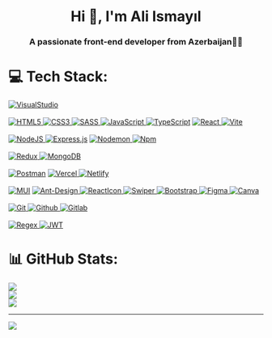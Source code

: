 <h1 align="center">Hi 👋, I'm Ali Ismayıl</h1>
<h3 align="center">A passionate front-end developer from Azerbaijan👨‍💻</h3>


# 💻 Tech Stack:
<a href="https://code.visualstudio.com/">![VisualStudio](https://img.shields.io/badge/visualstudio-%23007ACC.svg?style=for-the-badge&logo=visualstudio&logoColor=white) </a>
<br>
<br>
<a href="https://code.visualstudio.com/">![HTML5](https://img.shields.io/badge/html5-%23E34F26.svg?style=for-the-badge&logo=html5&logoColor=white) </a>
<a href="https://code.visualstudio.com/">![CSS3](https://img.shields.io/badge/css3-%231572B6.svg?style=for-the-badge&logo=css3&logoColor=white) </a>
<a href="https://sass-lang.com/">![SASS](https://img.shields.io/badge/SASS-hotpink.svg?style=for-the-badge&logo=SASS&logoColor=white) </a>
<a href="https://code.visualstudio.com/">![JavaScript](https://img.shields.io/badge/javascript-%23323330.svg?style=for-the-badge&logo=javascript&logoColor=%23F7DF1E) </a>
<a href="https://www.typescriptlang.org/">![TypeScript](https://img.shields.io/badge/typescript-%23007ACC.svg?style=for-the-badge&logo=typescript&logoColor=white)</a> 
<a href="https://react.dev/">![React](https://img.shields.io/badge/react-%2320232a.svg?style=for-the-badge&logo=react&logoColor=%2361DAFB) </a> 
<a href="https://vitejs.dev/">![Vite](https://img.shields.io/badge/vite-%23646CFF.svg?style=for-the-badge&logo=vite&logoColor=white) </a> 
<br>
<br>
<a href="https://nodejs.org/en">![NodeJS](https://img.shields.io/badge/node.js-6DA55F?style=for-the-badge&logo=node.js&logoColor=white) </a> 
<a href="https://expressjs.com/">![Express.js](https://img.shields.io/badge/express.js-%23404d59.svg?style=for-the-badge&logo=express&logoColor=%2361DAFB)</a> 
<a href="https://nodemon.io/">![Nodemon](https://img.shields.io/badge/NODEMON-%23323330.svg?style=for-the-badge&logo=nodemon&logoColor=%BBDEAD) </a> 
<a href="https://www.npmjs.com/">![Npm](https://img.shields.io/badge/npm-F80000?style=for-the-badge&logo=npm&logoColor=white) </a> 
<br>
<br>
<a href="https://redux-toolkit.js.org/">![Redux](https://img.shields.io/badge/redux-%23593d88.svg?style=for-the-badge&logo=redux&logoColor=white) </a> 
<a href="https://www.mongodb.com/">![MongoDB](https://img.shields.io/badge/MongoDB-%234ea94b.svg?style=for-the-badge&logo=mongodb&logoColor=white) </a> 
<br>
<br>
<a href="https://www.postman.com/">![Postman](https://img.shields.io/badge/Postman-FF6C37?style=for-the-badge&logo=postman&logoColor=white)</a> 
<a href="https://vercel.com/">![Vercel](https://img.shields.io/badge/vercel-%23000000.svg?style=for-the-badge&logo=vercel&logoColor=white) </a> 
<a href="https://www.netlify.com/">![Netlify](https://img.shields.io/badge/netlify-%23000000.svg?style=for-the-badge&logo=netlify&logoColor=#00C7B7) </a> 
<br>
<br>
<a href="https://mui.com/">![MUI](https://img.shields.io/badge/MUI-%230081CB.svg?style=for-the-badge&logo=mui&logoColor=white)</a> 
<a href="https://ant.design/">![Ant-Design](https://img.shields.io/badge/antDesign-%23323330.svg?style=for-the-badge&logo=ant-design&logoColor=%BBDEAD) </a> 
<a href="https://react-icons.github.io/react-icons/">![ReactIcon](https://img.shields.io/badge/reacticon-hotpink.svg?style=for-the-badge&logo=reacticon&logoColor=white) </a> 
<a href="https://swiperjs.com/">![Swiper](https://img.shields.io/badge/swiper-%23007ACC.svg?style=for-the-badge&logo=swiper&logoColor=white) </a> 
<a href="https://getbootstrap.com/">![Bootstrap](https://img.shields.io/badge/Bootstrap-%23593d88.svg?style=for-the-badge&logo=Bootstrap&logoColor=white) </a> 
<a href="https://www.figma.com/">![Figma](https://img.shields.io/badge/figma-%23F24E1E.svg?style=for-the-badge&logo=figma&logoColor=white) </a> 
<a href="https://www.canva.com/">![Canva](https://img.shields.io/badge/Canva-%2300C4CC.svg?style=for-the-badge&logo=Canva&logoColor=white) </a> 
<br>
<br>
<a href="https://git-scm.com/">![Git](https://img.shields.io/badge/git-%23F24E1E.svg?style=for-the-badge&logo=git&logoColor=white) </a> 
<a href="https://github.com/">![Github](https://img.shields.io/badge/github-%23000000.svg?style=for-the-badge&logo=github&logoColor=white) </a> 
<a href="https://about.gitlab.com/">![Gitlab](https://img.shields.io/badge/Gitlab-FF6C37?style=for-the-badge&logo=Gitlab&logoColor=white)</a> 
<br>
<br>
<a href="https://regex101.com/">![Regex](https://img.shields.io/badge/regex-%231572B6.svg?style=for-the-badge&logo&logo=regex&logoColor=white) </a> 
<a href="https://jwt.io/">![JWT](https://img.shields.io/badge/jwt-%23000B25.svg?style=for-the-badge&logo=JSON%20web%20tokens)</a> 


# 📊 GitHub Stats:
![](https://github-readme-stats.vercel.app/api?username=alismayil&theme=dark&hide_border=false&include_all_commits=false&count_private=false)<br/>
![](https://github-readme-streak-stats.herokuapp.com/?user=alismayil&theme=dark&hide_border=false)<br/>
![](https://github-readme-stats.vercel.app/api/top-langs/?username=alismayil&theme=dark&hide_border=false&include_all_commits=false&count_private=false&layout=compact)

---
[![](https://visitcount.itsvg.in/api?id=alismayil&icon=0&color=0)](https://visitcount.itsvg.in)

<!-- Proudly created with GPRM ( https://gprm.itsvg.in ) -->






